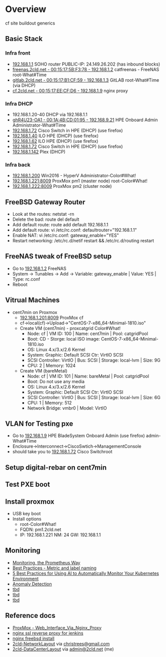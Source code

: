 # Overview

cf site buildout generics

## Basic Stack

### Infra front
- [192.168.1.1](http://192.168.1.1) SOHO router PUBLIC-IP: 24.149.26.202 (has inbound blocks)
- [freenas.2cld.net - 00:15:17:5B:F3:78 - 192.168.1.2](http://192.168.1.2) catfreenas - FreeNAS root-What#Time
- [ gitlab.2cld.net - 00:15:17:B1:CF:59 - 192.168.1.3](http://gitlab.2cld.net) GitLAB root-What#Time (via DHCP)
- [     cf.2cld.net - 00:15:17:EE:CF:D6 - 192.168.1.9](http://192.168.1.9) nginx proxy


### Infra DHCP
- 192.168.1.20-40 DHCP via 192.168.1.1
 - [ghR4U23-OA1 - 00:1A:4B:CD:01:95	- 192.168.9.21]() HPE Onboard Admin		Administrator-What#Time
- [192.168.1.72](http://192.168.1.72) Cisco Switch in HPE (DHCP) (use firefox)
- [192.168.1.40](http://192.168.1.40) ILO HPE (DHCP) (use firefox)
- [192.168.1.62](http://192.168.1.62) ILO HPE (DHCP) (use firefox)
- [192.168.1.72](http://192.168.1.72) Cisco Switch in HPE (DHCP) (use firefox)
- [192.168.1.142](http://192.168.1.142) Plex (DHCP)

### Infra back
- [192.168.1.200](192.168.1.200) Win2016 - HyperV  Administrator-Color#What!
- [192.168.1.221:8009](https://192.168.1.221:8009) ProxMox pm1  (master node) root-Color#What!
- [192.168.1.222:8009](https://192.168.1.222:8009) ProxMox pm2 (cluster node)

## FreeBSD Gateway Router
- Look at the routes: netstat -rn
- Delete the bad: route del default
- Add default route: route add default 192.168.1.1
- Add default route: vi /etc/rc.conf: defaultrouter="192.168.1.1"
- Enable NAT: vi /etc/rc.conf: gateway_enable="YES"
- Restart networking: /etc/rc.d/netif restart && /etc/rc.d/routing restart

## FreeNAS tweak of FreeBSD setup
- Go to [192.168.1.2](http://192.168.1.2) FreeNAS
- System -> Tunables -> Add -> Variable: gateway_enable | Value: YES | Type: rc.conf
- Reboot

## Vitrual Machines
- cent7min on Proxmox
  - [192.168.1.201:8009](http://192.168.1.201:8009) ProxMox cf
  - cf->local(cf)->Upload->"CentOS-7-x86_64-Minimal-1810.iso"
  - Create VM (cent7min) - proxcatgrid Color#What!
    - Node: cf | VM ID: 100 | Name: cent7min | Pool: catgridPool
    - Boot: CD - Storge: local ISO image: CentOS-7-x86_64-Minimal-1810.iso
    - OS: Linux 4.x/3.x/2.6 Kernel
    - System: Graphic: Default SCSI Ctr: VirtIO SCSI
    - SCSI Controller: VirtIO | Bus: SCSI | Storage: local-lvm | Size: 9G
    - CPU: 2 | Memory: 1024
  - Create VM (bareMetal)
    - Node: cf | VM ID: 101 | Name: bareMetal | Pool: catgridPool
    - Boot: Do not use any media
    - OS: Linux 4.x/3.x/2.6 Kernel  
    - System: Graphic: Default SCSI Ctr: VirtIO SCSI
    - SCSI Controller: VirtIO | Bus: SCSI | Storage: local-lvm | Size: 6G
    - CPU: 1 | Memory: 512
    - Network Bridge: vmbr0 | Model: VirtIO
    
## VLAN for Testing pxe

- Go to [192.168.1.9](http://192.168.1.9) HPE BladeSystem Onboard Admin (use firefox) admin-What#Time
- Enclosure->Interconnect->CiscoSwtich->ManagementConsole
- should take you to [192.168.1.72](http://192.168.1.72) Cisco Switchroot

## Setup digital-rebar on cent7min

## Test PXE boot

## Install proxmox

- USB key boot
- Install options
  - root-Color#What!
  - FQDN: pm1.2cld.net
  - IP: 192.168.1.221 NM: 24 GW: 192.168.1.1
 
## Monitoring
- [Monitoring, the Prometheus Way](https://www.youtube.com/watch?v=PDxcEzu62jk)
- [Best Practices - Metric and label naming](https://prometheus.io/docs/practices/naming/)
- [5 Best Practices for Using AI to Automatically Monitor Your Kubernetes Environment](https://www.anodot.com/blog/kubernetes-monitoring-best-practices/)
- [Anomaly Detection](https://www.anodot.com/blog/what-is-anomaly-detection/)
- [tbd]()
- [tbd]()
- [tbd]()

## Reference docs

- [ProxMox - Web_Interface_Via_Nginx_Proxy](https://pve.proxmox.com/wiki/Web_Interface_Via_Nginx_Proxy)
- [nginx ssl reverse proxy for jenkins](https://www.digitalocean.com/community/tutorials/how-to-configure-nginx-with-ssl-as-a-reverse-proxy-for-jenkins)
- [nginx freebsd install](https://www.digitalocean.com/community/tutorials/how-to-install-nginx-freebsd-11-2)
- [2cld-NetworkLayout](https://docs.google.com/spreadsheets/d/1fIs0hXZehy1KZmvjHQ6srktOA0otWPfx2Bo0VUg2oa4/edit?ts=5cd30e41#gid=0) via christrees@gmail.com
- [2cld-DataCenterLayout](https://docs.google.com/spreadsheets/d/1QBA9OzsOhxs5W3kwlhxLZCmulFgd5uHMqu2qgrbMdxE/edit#gid=0) via admin@2cld.net (me)
